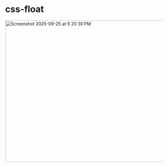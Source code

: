 # css-float


<img width="1444" height="451" alt="Screenshot 2025-09-25 at 6 20 30 PM" src="https://github.com/user-attachments/assets/65f69a66-455a-48f7-a8ba-d68d419ab47b" />
